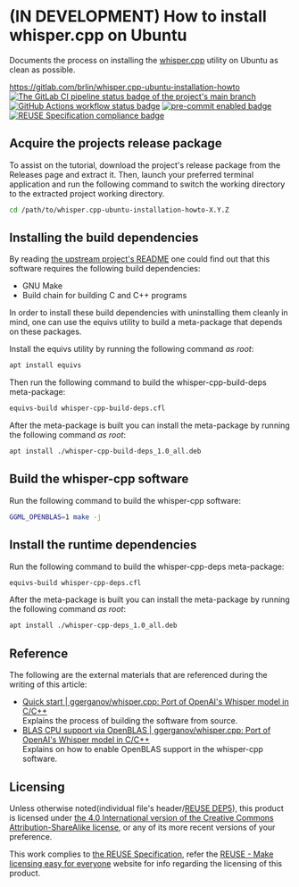 # (IN DEVELOPMENT) How to install whisper.cpp on Ubuntu

Documents the process on installing the [whisper.cpp](https://github.com/ggerganov/whisper.cpp) utility on Ubuntu as clean as possible.

<https://gitlab.com/brlin/whisper.cpp-ubuntu-installation-howto>  
[![The GitLab CI pipeline status badge of the project's `main` branch](https://gitlab.com/brlin/whisper.cpp-ubuntu-installation-howto/badges/main/pipeline.svg?ignore_skipped=true "Click here to check out the comprehensive status of the GitLab CI pipelines")](https://gitlab.com/brlin/whisper.cpp-ubuntu-installation-howto/-/pipelines) [![GitHub Actions workflow status badge](https://github.com/brlin-tw/whisper.cpp-ubuntu-installation-howto/actions/workflows/check-potential-problems.yml/badge.svg "GitHub Actions workflow status")](https://github.com/brlin-tw/whisper.cpp-ubuntu-installation-howto/actions/workflows/check-potential-problems.yml) [![pre-commit enabled badge](https://img.shields.io/badge/pre--commit-enabled-brightgreen?logo=pre-commit&logoColor=white "This project uses pre-commit to check potential problems")](https://pre-commit.com/) [![REUSE Specification compliance badge](https://api.reuse.software/badge/gitlab.com/brlin/whisper.cpp-ubuntu-installation-howto "This project complies to the REUSE specification to decrease software licensing costs")](https://api.reuse.software/info/gitlab.com/brlin/whisper.cpp-ubuntu-installation-howto)

## Acquire the projects release package

To assist on the tutorial, download the project's release package from the
Releases page and extract it.  Then, launch your preferred terminal application
and run the following command to switch the working directory to the extracted
project working directory.

```bash
cd /path/to/whisper.cpp-ubuntu-installation-howto-X.Y.Z
```

## Installing the build dependencies

By reading [the upstream project's README](https://github.com/ggerganov/whisper.cpp/blob/master/README.md)
one could find out that this software requires the following build dependencies:

* GNU Make
* Build chain for building C and C++ programs

In order to install these build dependencies with uninstalling them cleanly in
mind, one can use the equivs utility to build a meta-package that depends on
these packages.

Install the equivs utility by running the following command _as root_:

```bash
apt install equivs
```

Then run the following command to build the whisper-cpp-build-deps meta-package:

```bash
equivs-build whisper-cpp-build-deps.cfl
```

After the meta-package is built you can install the meta-package by running the
following command _as root_:

```bash
apt install ./whisper-cpp-build-deps_1.0_all.deb
```

## Build the whisper-cpp software

Run the following command to build the whisper-cpp software:

```bash
GGML_OPENBLAS=1 make -j
```

## Install the runtime dependencies

Run the following command to build the whisper-cpp-deps meta-package:

```bash
equivs-build whisper-cpp-deps.cfl
```

After the meta-package is built you can install the meta-package by running the
following command _as root_:

```bash
apt install ./whisper-cpp-deps_1.0_all.deb
```

## Reference

The following are the external materials that are referenced during the writing
of this article:

* [Quick start | ggerganov/whisper.cpp: Port of OpenAI's Whisper model in C/C++](https://github.com/ggerganov/whisper.cpp?tab=readme-ov-file#quick-start)  
  Explains the process of building the software from source.
* [BLAS CPU support via OpenBLAS | ggerganov/whisper.cpp: Port of OpenAI's Whisper model in C/C++](https://github.com/ggerganov/whisper.cpp?tab=readme-ov-file#blas-cpu-support-via-openblas)  
  Explains on how to enable OpenBLAS support in the whisper-cpp software.

## Licensing

Unless otherwise noted(individual file's header/[REUSE DEP5](.reuse/dep5)), this product is licensed under [the 4.0 International version of the Creative Commons Attribution-ShareAlike license](https://creativecommons.org/licenses/by-sa/4.0/), or any of its more recent versions of your preference.

This work complies to [the REUSE Specification](https://reuse.software/spec/), refer the [REUSE - Make licensing easy for everyone](https://reuse.software/) website for info regarding the licensing of this product.
